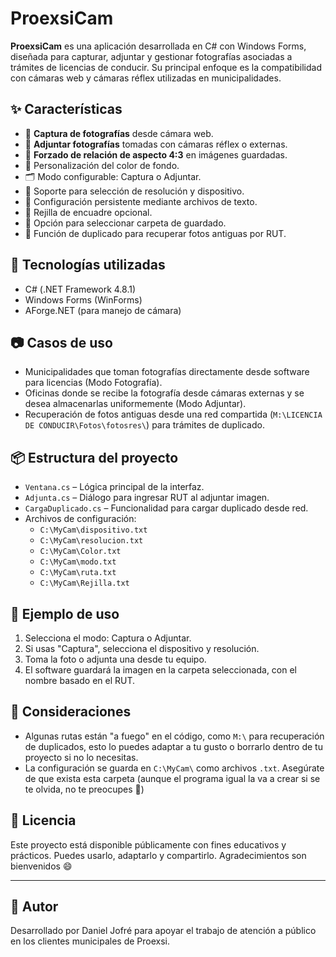 # ProexsiCam

**ProexsiCam** es una aplicación desarrollada en C# con Windows Forms, diseñada para capturar, adjuntar y gestionar fotografías asociadas a trámites de licencias de conducir. Su principal enfoque es la compatibilidad con cámaras web y cámaras réflex utilizadas en municipalidades.

## ✨ Características

- 📸 **Captura de fotografías** desde cámara web.
- 📂 **Adjuntar fotografías** tomadas con cámaras réflex o externas.
- 📐 **Forzado de relación de aspecto 4:3** en imágenes guardadas.
- 🎨 Personalización del color de fondo.
- 🗂️ Modo configurable: Captura o Adjuntar.
- 📏 Soporte para selección de resolución y dispositivo.
- 📄 Configuración persistente mediante archivos de texto.
- 🔳 Rejilla de encuadre opcional.
- 📁 Opción para seleccionar carpeta de guardado.
- 🔁 Función de duplicado para recuperar fotos antiguas por RUT.

## 🧰 Tecnologías utilizadas

- C# (.NET Framework 4.8.1)
- Windows Forms (WinForms)
- AForge.NET (para manejo de cámara)

## 📷 Casos de uso

- Municipalidades que toman fotografías directamente desde software para licencias (Modo Fotografía).
- Oficinas donde se recibe la fotografía desde cámaras externas y se desea almacenarlas uniformemente (Modo Adjuntar).
- Recuperación de fotos antiguas desde una red compartida (`M:\LICENCIA DE CONDUCIR\Fotos\fotosres\`) para trámites de duplicado.

## 📦 Estructura del proyecto

- `Ventana.cs` – Lógica principal de la interfaz.
- `Adjunta.cs` – Diálogo para ingresar RUT al adjuntar imagen.
- `CargaDuplicado.cs` – Funcionalidad para cargar duplicado desde red.
- Archivos de configuración:
  - `C:\MyCam\dispositivo.txt`
  - `C:\MyCam\resolucion.txt`
  - `C:\MyCam\Color.txt`
  - `C:\MyCam\modo.txt`
  - `C:\MyCam\ruta.txt`
  - `C:\MyCam\Rejilla.txt`

## 📁 Ejemplo de uso

1. Selecciona el modo: Captura o Adjuntar.
2. Si usas "Captura", selecciona el dispositivo y resolución.
3. Toma la foto o adjunta una desde tu equipo.
4. El software guardará la imagen en la carpeta seleccionada, con el nombre basado en el RUT.

## 🛑 Consideraciones

- Algunas rutas están "a fuego" en el código, como `M:\` para recuperación de duplicados, esto lo puedes adaptar a tu gusto o borrarlo dentro de tu proyecto si no lo necesitas.
- La configuración se guarda en `C:\MyCam\` como archivos `.txt`. Asegúrate de que exista esta carpeta (aunque el programa igual la va a crear si se te olvida, no te preocupes 👀)

## 🧾 Licencia

Este proyecto está disponible públicamente con fines educativos y prácticos. Puedes usarlo, adaptarlo y compartirlo. Agradecimientos son bienvenidos 😄

---

## 🙌 Autor

Desarrollado por Daniel Jofré para apoyar el trabajo de atención a público en los clientes municipales de Proexsi.
